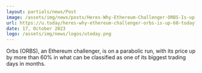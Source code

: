 ```yaml
---
layout: partials/news/Post
image: /assets/img/news/posts/Heres-Why-Ethereum-Challenger-ORBS-Is-up-60-percent-Today.jpg
url: https://u.today/heres-why-ethereum-challenger-orbs-is-up-60-today?amp
date: 17, October 2023
logo: /assets/img/news/logos/utoday.png
---
```


Orbs (ORBS), an Ethereum challenger, is on a parabolic run, with its price up by more than 60% in what can be classified as one of its biggest trading days in months.
